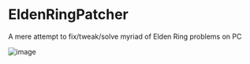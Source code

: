 # EldenRingPatcher

A mere attempt to fix/tweak/solve myriad of Elden Ring problems on PC

![image](https://user-images.githubusercontent.com/2548763/158032232-1de8fe95-830b-430c-a8d7-80fa07a30d2c.png)
